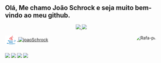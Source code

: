 ##  Olá, Me chamo João Schrock e seja muito  bem-vindo ao meu github.
<div align="center">
  <a href="https://https://github.com/JoaoSchrock">
  <img height="180em" src="https://github-readme-stats.vercel.app/api?username=joaoSchrock&show_icons=true&theme=rose_pine&include_all_commits=true&count_private=true"/>
  <img height="180em" src="https://github-readme-stats.vercel.app/api/top-langs/?username=JoaoSchrock&layout=compact&langs_count=7&theme=rose_pine"/>
</div>
  
  <div style="display: inline_block"><br>

  <img align="center" alt="JAVA" height="30" width="40" src="https://github.com/devicons/devicon/blob/master/icons/java/java-original.svg">
  <img align="center" alt="joaoSchrock" height="30" width="40" src="https://cdn.jsdelivr.net/gh/devicons/devicon/icons/canva/canva-original.svg" /> 
          <img align="right" alt="Rafa-pic" height="110" style="border-radius:30px;" src="https://www.revistabula.com/wp/wp-content/uploads/2019/07/Sherlock-Holmes-co%CC%81pia-610x350.jpg">
          
  </div>
  
  ##
  
  <div> 
  <a href="https://www.youtube.com/channel/UC_-uuuZbY0AAt9CViNzvc-Q" target="_blank"><img src="https://img.shields.io/badge/YouTube-FF0000?style=for-the-badge&logo=youtube&logoColor=white" target="_blank"></a>
  <a href="https://www.instagram.com/joaoschrock/" target="_blank"><img src="https://img.shields.io/badge/-Instagram-%23E4405F?style=for-the-badge&logo=instagram&logoColor=white" target="_blank"></a>
  <a href = "https://mail.google.com/mail/joaoschrock@gmail.com"><img src="https://img.shields.io/badge/-Gmail-%23333?style=for-the-badge&logo=gmail&logoColor=white" target="_blank"></a> 
      <a href="https://www.linkedin.com/in/jo%C3%A3o-schrock-b36560209/" target="_blank"><img src="https://img.shields.io/badge/-LinkedIn-%230077B5?style=for-the-badge&logo=linkedin&logoColor=white" target="_blank"></a> 

    
     

</div>


